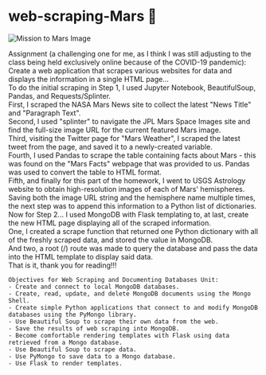 # web-scraping-Mars 🔭

![Mission to Mars Image](https://github.com/RutgersCodingBootcamp/RU-JER-DATA-PT-01-2020/raw/master/02-Homework/12-Web-Scraping-and-Document-Databases/Instructions/Images/mission_to_mars.png)  


Assignment (a challenging one for me, as I think I was still adjusting to the class being held exclusively online because of the COVID-19 pandemic): Create a web application that scrapes various websites for data and displays the information in a single HTML page...  
To do the initial scraping in Step 1, I used Jupyter Notebook, BeautifulSoup, Pandas, and Requests/Splinter.  
First, I scraped the NASA Mars News site to collect the latest "News Title" and "Paragraph Text".  
Second, I used "splinter" to navigate the JPL Mars Space Images site and find the full-size image URL for the current featured Mars image.  
Third, visiting the Twitter page for "Mars Weather", I scraped the latest tweet from the page, and saved it to a newly-created variable.  
Fourth, I used Pandas to scrape the table containing facts about Mars - this was found on the "Mars Facts" webpage that was provided to us. Pandas was used to convert the table to HTML format.  
Fifth, and finally for this part of the homework, I went to USGS Astrology website to obtain high-resolution images of each of Mars' hemispheres. Saving both the image URL string and the hemisphere name multiple times, the next step was to append this information to a Python list of dictionaries.  
Now for Step 2... I used MongoDB with Flask templating to, at last, create the new HTML page displaying all of the scraped information.  
One, I created a scrape function that returned one Python dictionary with all of the freshly scraped data, and stored the value in MongoDB.  
And two, a root (/) route was made to query the database and pass the data into the HTML template to display said data.  
That is it, thank you for reading!!!
```
Objectives for Web Scraping and Documenting Databases Unit:
- Create and connect to local MongoDB databases.
- Create, read, update, and delete MongoDB documents using the Mongo Shell.
- Create simple Python applications that connect to and modify MongoDB databases using the PyMongo library.
- Use Beautiful Soup to scrape their own data from the web.
- Save the results of web scraping into MongoDB.
- Become comfortable rendering templates with Flask using data retrieved from a Mongo database.
- Use Beautiful Soup to scrape data.
- Use PyMongo to save data to a Mongo database.
- Use Flask to render templates.
```
